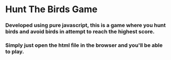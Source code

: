 # Hunt The Birds Game

### Developed using pure javascript, this is a game where you hunt birds and avoid birds in attempt to reach the highest score.

### Simply just open the html file in the browser and you'll be able to play.